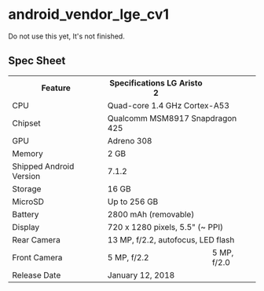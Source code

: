 # android_vendor_lge_cv1
Do not use this yet, It's not finished.
## Spec Sheet
<table>
  <tr>
    <th>Feature</th>
    <th>Specifications LG Aristo 2</th>
  </tr>
  <tr>
    <td>CPU</td>
    <td colspan="2">Quad-core 1.4 GHz Cortex-A53</td>
  </tr>
  <tr>
    <td>Chipset</td>
    <td colspan="2">Qualcomm MSM8917 Snapdragon 425</td>
  </tr>
  <tr>
    <td>GPU</td>
    <td colspan="2">Adreno 308</td>
  </tr>
  <tr>
    <td>Memory</td>
    <td>2 GB</td>
  </tr>
  <tr>
    <td>Shipped Android Version</td>
    <td>7.1.2</td>
  </tr>
  <tr>
    <td>Storage</td>
    <td>16 GB</td>
  </tr>
  <tr>
    <td>MicroSD</td>
    <td colspan="2">Up to 256 GB</td>
  </tr>
  <tr>
    <td>Battery</td>
    <td>2800 mAh (removable)</td>
  </tr>
  <tr>
    <td>Display</td>
    <td colspan="2">720 x 1280 pixels, 5.5" (~ PPI)</td>
  </tr>
  <tr>
    <td>Rear Camera</td>
    <td colspan="2">13 MP, f/2.2, autofocus, LED flash</td>
  </tr>
  <tr>
    <td>Front Camera</td>
    <td>5 MP, f/2.2</td>
    <td>5 MP, f/2.0</td>
  </tr>
  <tr>
    <td>Release Date</td>
    <td>January 12, 2018</tr>
</table>
